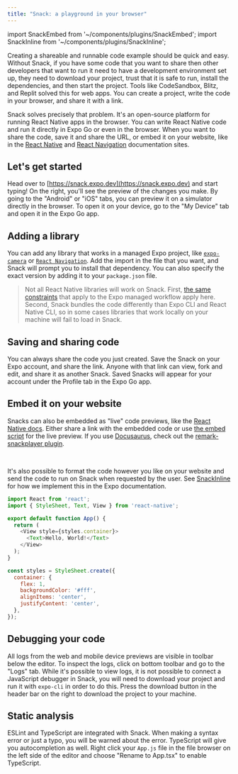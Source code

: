 ```yaml
---
title: "Snack: a playground in your browser"
---
```


import SnackEmbed from '~/components/plugins/SnackEmbed';
import SnackInline from '~/components/plugins/SnackInline';

Creating a shareable and runnable code example should be quick and easy. Without Snack, if you have some code that you want to share then other developers that want to run it need to have a development environment set up, they need to download your project, trust that it is safe to run, install the dependencies, and then start the project. Tools like CodeSandbox, Blitz, and Replit solved this for web apps. You can create a project, write the code in your browser, and share it with a link.

Snack solves precisely that problem. It's an open-source platform for running React Native apps in the browser. You can write React Native code and run it directly in Expo Go or even in the browser. When you want to share the code, save it and share the URL, or embed it on your website, like in the [React Native](http://reactnative.dev/) and [React Navigation](https://reactnavigation.org/) documentation sites.

## Let's get started

Head over to [https://snack.expo.dev](https://snack.expo.dev) and start typing! On the right, you'll see the preview of the changes you make. By going to the "Android" or "iOS" tabs, you can preview it on a simulator directly in the browser. To open it on your device, go to the "My Device" tab and open it in the Expo Go app.

## Adding a library

You can add any library that works in a managed Expo project, like [`expo-camera`](../../versions/latest/sdk/camera.md) or [`React Navigation`](https://reactnavigation.org). Add the import in the file that you want, and Snack will prompt you to install that dependency. You can also specify the exact version by adding it to your `package.json` file.

> Not all React Native libraries will work on Snack. First, [the same constraints](../../workflow/using-libraries.md) that apply to the Expo managed workflow apply here. Second, Snack bundles the code differently than Expo CLI and React Native CLI, so in some cases libraries that work locally on your machine will fail to load in Snack.

## Saving and sharing code

You can always share the code you just created. Save the Snack on your Expo account, and share the link. Anyone with that link can view, fork and edit, and share it as another Snack. Saved Snacks will appear for your account under the Profile tab in the Expo Go app.

## Embed it on your website

Snacks can also be embedded as "live" code previews, like the [React Native docs](https://reactnative.dev/docs/intro-react#your-first-component). Either share a link with the embedded code or use [the embed script](https://github.com/expo/snack/blob/main/docs/embedding-snacks.md) for the live preview. If you use [Docusaurus](https://docusaurus.io/), check out the [remark-snackplayer plugin](https://github.com/facebook/react-native-website/tree/master/plugins/remark-snackplayer).

<SnackEmbed snackId="@brents/hello-world" preview />

<br />

It's also possible to format the code however you like on your website and send the code to run on Snack when requested by the user. See [SnackInline](https://github.com/expo/expo/blob/master/docs/components/plugins/SnackInline.tsx) for how we implement this in the Expo documentation.

<SnackInline>

```js
import React from 'react';
import { StyleSheet, Text, View } from 'react-native';

export default function App() {
  return (
    <View style={styles.container}>
      <Text>Hello, World!</Text>
    </View>
  );
}

const styles = StyleSheet.create({
  container: {
    flex: 1,
    backgroundColor: '#fff',
    alignItems: 'center',
    justifyContent: 'center',
  },
});
```

</SnackInline>

## Debugging your code

All logs from the web and mobile device previews are visible in toolbar below the editor. To inspect the logs, click on bottom toolbar and go to the "Logs" tab. While it's possible to view logs, it is not possible to connect a JavaScript debugger in Snack, you will need to download your project and run it with `expo-cli` in order to do this. Press the download button in the header bar on the right to download the project to your machine.

## Static analysis

ESLint and TypeScript are integrated with Snack. When making a syntax error or just a typo, you will be warned about the error. TypeScript will give you autocompletion as well. Right click your `App.js` file in the file browser on the left side of the editor and choose "Rename to App.tsx" to enable TypeScript.
